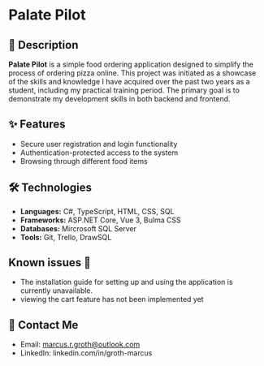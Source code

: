 #  Palate Pilot


## 📜 Description

**Palate Pilot** is a simple food ordering application designed to simplify the process of ordering pizza online. This project was initiated as a showcase of the skills and knowledge I have acquired over the past two years as a student, including my practical training period. The primary goal is to demonstrate my development skills in both backend and frontend.


## ✨ Features

- Secure user registration and login functionality
- Authentication-protected access to the system 
- Browsing through different food items


## 🛠️ Technologies

- **Languages:** C#, TypeScript, HTML, CSS, SQL    
- **Frameworks:** ASP.NET Core, Vue 3, Bulma CSS
- **Databases:** Mircrosoft SQL Server
- **Tools:** Git, Trello, DrawSQL


## Known issues 🐛

-  The installation guide for setting up and using the application is currently unavailable.
-  viewing the cart feature has not been implemented yet


   
## 📧 Contact Me

- Email: marcus.r.groth@outlook.com
- LinkedIn: linkedin.com/in/groth-marcus 

